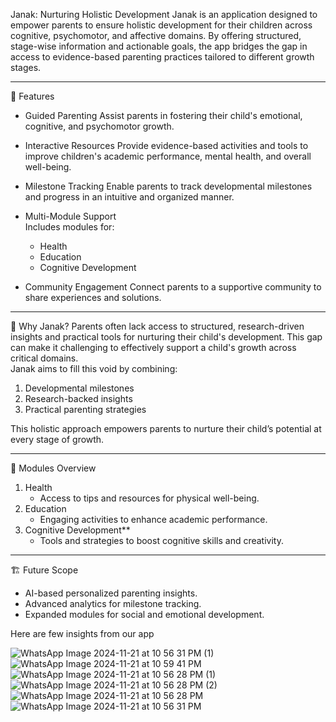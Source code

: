 Janak: Nurturing Holistic Development
Janak is an application designed to empower parents to ensure holistic development for their children across cognitive, psychomotor, and affective domains. By offering structured, stage-wise information and actionable goals, the app bridges the gap in access to evidence-based parenting practices tailored to different growth stages.

---

 🌟 Features
- Guided Parenting
  Assist parents in fostering their child's emotional, cognitive, and psychomotor growth.
  
- Interactive Resources
  Provide evidence-based activities and tools to improve children's academic performance, mental health, and overall well-being.

- Milestone Tracking
  Enable parents to track developmental milestones and progress in an intuitive and organized manner.

- Multi-Module Support  
  Includes modules for:  
  - Health  
  - Education  
  - Cognitive Development  

- Community Engagement 
  Connect parents to a supportive community to share experiences and solutions.

---

🎯 Why Janak?
Parents often lack access to structured, research-driven insights and practical tools for nurturing their child's development. This gap can make it challenging to effectively support a child's growth across critical domains.  
Janak aims to fill this void by combining:  
1. Developmental milestones  
2. Research-backed insights  
3. Practical parenting strategies  

This holistic approach empowers parents to nurture their child’s potential at every stage of growth.

---

📌 Modules Overview
1. Health
   - Access to tips and resources for physical well-being.  
2. Education 
   - Engaging activities to enhance academic performance.  
3. Cognitive Development**  
   - Tools and strategies to boost cognitive skills and creativity.

---

 🏗️ Future Scope
- AI-based personalized parenting insights.  
- Advanced analytics for milestone tracking.  
- Expanded modules for social and emotional development.

Here are few insights from our app

![WhatsApp Image 2024-11-21 at 10 56 31 PM (1)](https://github.com/user-attachments/assets/0dd05fce-5860-4950-b09d-66de8bba6fe5)
![WhatsApp Image 2024-11-21 at 10 59 41 PM](https://github.com/user-attachments/assets/27e61935-76fc-4204-b295-3abeaa32306f)
![WhatsApp Image 2024-11-21 at 10 56 28 PM (1)](https://github.com/user-attachments/assets/4ce9cca5-1cdb-4fb7-8ac7-a5f592a3a8e4)
![WhatsApp Image 2024-11-21 at 10 56 28 PM (2)](https://github.com/user-attachments/assets/a8c01638-900f-4f1b-8db0-92cadb7845cf)
![WhatsApp Image 2024-11-21 at 10 56 28 PM](https://github.com/user-attachments/assets/5d211de2-699e-46f5-a1d3-48a988f00c26)
![WhatsApp Image 2024-11-21 at 10 56 31 PM](https://github.com/user-attachments/assets/8a78256f-52f9-4cf7-873d-6080080a96b9)




